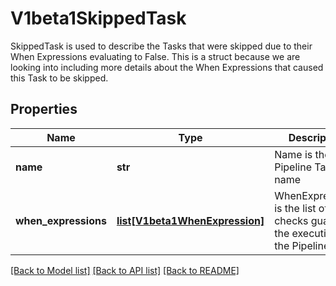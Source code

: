 # V1beta1SkippedTask

SkippedTask is used to describe the Tasks that were skipped due to their When Expressions evaluating to False. This is a struct because we are looking into including more details about the When Expressions that caused this Task to be skipped.
## Properties
Name | Type | Description | Notes
------------ | ------------- | ------------- | -------------
**name** | **str** | Name is the Pipeline Task name | 
**when_expressions** | [**list[V1beta1WhenExpression]**](V1beta1WhenExpression.md) | WhenExpressions is the list of checks guarding the execution of the PipelineTask | [optional] 

[[Back to Model list]](../README.md#documentation-for-models) [[Back to API list]](../README.md#documentation-for-api-endpoints) [[Back to README]](../README.md)


